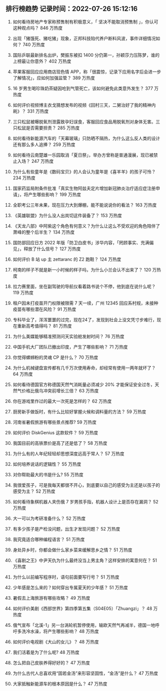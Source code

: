 
## 排行榜趋势 记录时间：2022-07-26 15:12:16
  
  1. 如何看待房地产专家称预售制有积极意义，「 坚决不能取消预售制 」，你认可这种观点吗？ 846 万热度
    
  2. 出现「猪饿死、猪吃猪」现象，正邦科技陷代养户断料风波，事件详细情况如何？ 740 万热度
    
  3. 国际乒联最新排名出炉，樊振东被扣 1400 分仍第一，孙颖莎力压陈梦，谁的上榜最让你意外？ 402 万热度
    
  4. 苹果客服回应应用商店现色情 APP，称「很震惊，记录下应用名字后会进一步了解情况」，应如何加强监管？ 389 万热度
    
  5. 16 岁男生喝珍珠奶茶疑因呛到气管死亡，该如何避免此类意外发生？ 377 万热度
    
  6. 如何评价视频博主衣戈猜想发布的视频《回村三天，二舅治好了我的精神内耗》？ 331 万热度
    
  7. 三只松鼠被曝脱氧剂泄露致孕妇误食，客服回应食品用脱氧剂对身体无害。三只松鼠是否需要担责？ 285 万热度
    
  8. 如何看待新能源汽车的「天幕玻璃」只防晒不隔热，为什么这么反人类的设计还有那么多人追捧？ 259 万热度
    
  9. 如何看待云南楚雄一乐园取消「夏日祭」，举办方曾称是普通漫展，现已被禁止入场？ 247 万热度
    
  10. 为什么有些童年是《数码宝贝》的人会认为童年是《喜羊羊》的孩子可怜？ 234 万热度
    
  11. 国家药监局附条件批准「真实生物阿兹夫定片增加新冠肺炎治疗适应症注册申请」，将产生哪些影响？ 199 万热度
    
  12. 全职考公三年未果，现在压力大到爆棚，能不能说说你的看法？ 163 万热度
    
  13. 《英雄联盟》为什么没人出岚切这件装备了？ 153 万热度
    
  14. 《天龙八部》中阿紫这个角色有何意义？为什么让这么不受欢迎的角色陪伴了萧峰的整个后半生？ 134 万热度
    
  15. 国防部回应日方 2022 年版「防卫白皮书」涉华内容，「罔顾事实、充满偏见」，释放了什么信号？ 127 万热度
    
  16. 如何评价 B 站 up 主 zettaranc 的 Z2 跑鞋？ 124 万热度
    
  17. 柯南的样子不就是新一小时候的样子吗，为什么小兰会认不出来了？ 120 万热度
    
  18. 拉力赛里面，坐在副驾驶的导航仪看着路书说个不停，他到底在说什么呢？ 119 万热度
    
  19. 租户因未打疫苗开门权限被限需 7 天一续，广州 12345 回应系村规，未接种疫苗有哪些潜在风险？ 91 万热度
    
  20. 专科毕业了，浑浑噩噩的过完，现在24了，发现到社会上没文凭寸步难行，现在重新高考值得吗？ 81 万热度
    
  21. 为什么美媒能够精准预测问天实验舱发射时间？ 76 万热度
    
  22. 中国手机大厂团队已撤出印度，产生了哪些影响？ 71 万热度
    
  23. 你觉得螺蛳粉的灵魂 CP 是什么？ 70 万热度
    
  24. 为什么机械键盘宣传都有几千万次使用寿命，却经常有使用一两年就坏了？ 64 万热度
    
  25. 如何看待德国官方称德国天然气消耗量必须减少 20% 才能保证安全过冬，天然气价格比俄乌冲突前增长三倍？ 63 万热度
    
  26. 你在游戏里作过的最大一次死是怎样的？ 62 万热度
    
  27. 厨房新手做饭时，有什么比较好掌握火候和调料量的方法？ 59 万热度
    
  28. 河南省暑假旅游有哪些景点推荐? 59 万热度
    
  29. 如何评价 DiskGenius 这款软件？ 59 万热度
    
  30. 我国目前的高铁票价是高了还是低了？ 58 万热度
    
  31. 为什么有的人年纪轻轻却思想深度远高于常人？ 57 万热度
    
  32. 如何培养说话的逻辑性？ 55 万热度
    
  33. 对你帮助最大的书是什么? 55 万热度
    
  34. 我很爱孩子，可是我每天都很不开心，到底要以自己的感受为主还是以孩子的感受为主？ 52 万热度
    
  35. 如何看待象棋机器人夹伤俄 7 岁男孩手指，机器人设计上是否存在漏洞？ 52 万热度
    
  36. 大一可以为考研准备什么？ 52 万热度
    
  37. 有多少孩子是产检没问题，出生才发现问题？ 52 万热度
    
  38. 我究竟适合哪种编程语言？ 51 万热度
    
  39. 身处异乡时，你都会做什么家乡菜来缓解思乡之情？ 51 万热度
    
  40. 《喜剧之王》中尹天仇为什么最终没当上男主角？这样安排的寓意何在？ 51 万热度
    
  41. 为什么以前编写程序时，语句前面要写行号？ 51 万热度
    
  42. 少年感是怎么来的？如何穿出专属夏天的少年感？ 51 万热度
    
  43. 暑假去上海旅游有哪些攻略？ 49 万热度
    
  44. 如何评价美剧《西部世界》第四季第五集（S04E05）「Zhuangzi」？ 48 万热度
    
  45. 俄气宣布「北溪-1」另一台涡轮机暂停使用，输欧天然气再减半，德国一地呼吁多洗冷水澡，将产生哪些影响？ 48 万热度
    
  46. 如何评价电视剧《大山的女儿》？ 48 万热度
    
  47. 我们活着是为了什么呢? 48 万热度
    
  48. 怎么把自己皮肤养得好好的？ 47 万热度
    
  49. 为什么古代人总喜欢用“固若金汤”来形容坚固性，“金汤”是什么？ 47 万热度
    
  50. 大家抵触新能源车的根本原因是什么？ 47 万热度
    